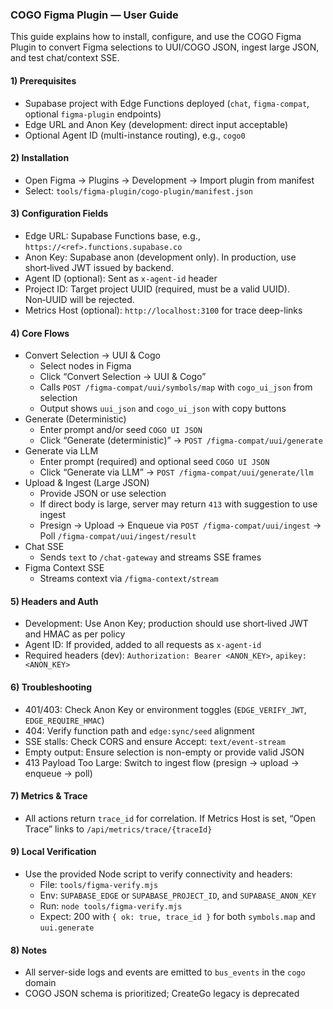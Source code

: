 ### COGO Figma Plugin — User Guide

This guide explains how to install, configure, and use the COGO Figma Plugin to convert Figma selections to UUI/COGO JSON, ingest large JSON, and test chat/context SSE.

#### 1) Prerequisites
- Supabase project with Edge Functions deployed (`chat`, `figma-compat`, optional `figma-plugin` endpoints)
- Edge URL and Anon Key (development: direct input acceptable)
- Optional Agent ID (multi-instance routing), e.g., `cogo0`

#### 2) Installation
- Open Figma → Plugins → Development → Import plugin from manifest
- Select: `tools/figma-plugin/cogo-plugin/manifest.json`

#### 3) Configuration Fields
- Edge URL: Supabase Functions base, e.g., `https://<ref>.functions.supabase.co`
- Anon Key: Supabase anon (development only). In production, use short‑lived JWT issued by backend.
- Agent ID (optional): Sent as `x-agent-id` header
- Project ID: Target project UUID (required, must be a valid UUID). Non‑UUID will be rejected.
- Metrics Host (optional): `http://localhost:3100` for trace deep-links

#### 4) Core Flows
- Convert Selection → UUI & Cogo
  - Select nodes in Figma
  - Click “Convert Selection → UUI & Cogo”
  - Calls `POST /figma-compat/uui/symbols/map` with `cogo_ui_json` from selection
  - Output shows `uui_json` and `cogo_ui_json` with copy buttons
- Generate (Deterministic)
  - Enter prompt and/or seed `COGO UI JSON`
  - Click “Generate (deterministic)” → `POST /figma-compat/uui/generate`
- Generate via LLM
  - Enter prompt (required) and optional seed `COGO UI JSON`
  - Click “Generate via LLM” → `POST /figma-compat/uui/generate/llm`
- Upload & Ingest (Large JSON)
  - Provide JSON or use selection
  - If direct body is large, server may return `413` with suggestion to use ingest
  - Presign → Upload → Enqueue via `POST /figma-compat/uui/ingest` → Poll `/figma-compat/uui/ingest/result`
- Chat SSE
  - Sends `text` to `/chat-gateway` and streams SSE frames
- Figma Context SSE
  - Streams context via `/figma-context/stream`

#### 5) Headers and Auth
- Development: Use Anon Key; production should use short‑lived JWT and HMAC as per policy
- Agent ID: If provided, added to all requests as `x-agent-id`
 - Required headers (dev): `Authorization: Bearer <ANON_KEY>`, `apikey: <ANON_KEY>`

#### 6) Troubleshooting
- 401/403: Check Anon Key or environment toggles (`EDGE_VERIFY_JWT`, `EDGE_REQUIRE_HMAC`)
- 404: Verify function path and `edge:sync/seed` alignment
- SSE stalls: Check CORS and ensure Accept: `text/event-stream`
- Empty output: Ensure selection is non-empty or provide valid JSON
 - 413 Payload Too Large: Switch to ingest flow (presign → upload → enqueue → poll)

#### 7) Metrics & Trace
- All actions return `trace_id` for correlation. If Metrics Host is set, “Open Trace” links to `/api/metrics/trace/{traceId}`

#### 9) Local Verification
- Use the provided Node script to verify connectivity and headers:
  - File: `tools/figma-verify.mjs`
  - Env: `SUPABASE_EDGE` or `SUPABASE_PROJECT_ID`, and `SUPABASE_ANON_KEY`
  - Run: `node tools/figma-verify.mjs`
  - Expect: 200 with `{ ok: true, trace_id }` for both `symbols.map` and `uui.generate`

#### 8) Notes
- All server-side logs and events are emitted to `bus_events` in the `cogo` domain
- COGO JSON schema is prioritized; CreateGo legacy is deprecated
